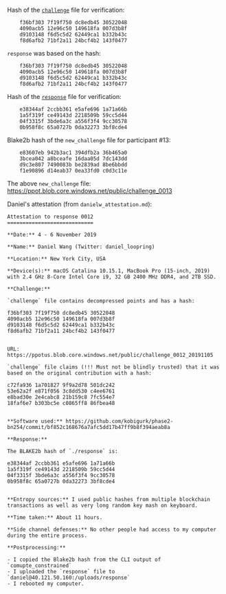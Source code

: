 Hash of the [`challenge`](https://ppot.blob.core.windows.net/public/challenge_0012) file for verification:

```
	f36bf303 7f19f750 dc8edb45 30522048
	4090acb5 12e96c50 149618fa 007d3b8f
	d9103148 f6d5c5d2 62449ca1 b332b43c
	f8d6afb2 71bf2a11 24bcf4b2 143f0477
```

`response` was based on the hash:

```
	f36bf303 7f19f750 dc8edb45 30522048
	4090acb5 12e96c50 149618fa 007d3b8f
	d9103148 f6d5c5d2 62449ca1 b332b43c
	f8d6afb2 71bf2a11 24bcf4b2 143f0477
```

Hash of the [`response`](https://ppot.blob.core.windows.net/public/response_0012_daniel) file for verification:

```
	e38344af 2ccbb361 e5afe696 1a71a66b
	1a5f319f ce49143d 2218509b 59cc5d44
	04f3315f 3bde6a3c a556f3f4 9cc30578
	0b958f8c 65a0727b 0da32273 3bf8cde4
```

Blake2b hash of the `new_challenge` file for participant #13:

```
    e83607eb 942b3ac1 394dfb2a 36b465a0
    3bcea042 a8bceafe 16daa05d 7dc143dd
    d9c3e807 7490083b be2839ad 8be6bbdd
    f1e90896 d14eab37 0ea33fd0 c0d3c11e
```

The above `new_challenge` file: https://ppot.blob.core.windows.net/public/challenge_0013

Daniel's attestation (from `danielw_attestation.md`):

```
Attestation to response 0012
============================

**Date:** 4 - 6 November 2019

**Name:** Daniel Wang (Twitter: daniel_loopring)

**Location:** New York City, USA

**Device(s):** macOS Catalina 10.15.1, MacBook Pro (15-inch, 2019) with 2.4 GHz 8-Core Intel Core i9, 32 GB 2400 MHz DDR4, and 2TB SSD.

**Challenge:**

`challenge` file contains decompressed points and has a hash:
```
	f36bf303 7f19f750 dc8edb45 30522048
	4090acb5 12e96c50 149618fa 007d3b8f
	d9103148 f6d5c5d2 62449ca1 b332b43c
	f8d6afb2 71bf2a11 24bcf4b2 143f0477
```

URL: https://ppotus.blob.core.windows.net/public/challenge_0012_20191105

`challenge` file claims (!!! Must not be blindly trusted) that it was based on the original contribution with a hash:
```
	c72fa936 1a701827 9f9a2d78 501dc242
	53e62a2f e871f056 3c8dd530 c4ee6761
	e8bad30e 2e4cabc8 21b159c8 7fc554e7
	18faf6e7 b303bc5e c0865ff8 86fbea48
```

**Software used:** https://github.com/kobigurk/phase2-bn254/commit/bf852c168676a7afc5dd17b47ff9b8f394aeab8a

**Response:**

The BLAKE2b hash of `./response` is:
```
	e38344af 2ccbb361 e5afe696 1a71a66b
	1a5f319f ce49143d 2218509b 59cc5d44
	04f3315f 3bde6a3c a556f3f4 9cc30578
	0b958f8c 65a0727b 0da32273 3bf8cde4
```

**Entropy sources:** I used public hashes from multiple blockchain transactions as well as very long random key mash on keyboard.

**Time taken:** About 11 hours.

**Side channel defenses:** No other people had access to my computer during the entire process.

**Postprocessing:**

- I copied the Blake2b hash from the CLI output of `comupte_constrained`
- I uploaded the `response` file to `daniel@40.121.50.160:/uploads/response`
- I rebooted my computer.
```
